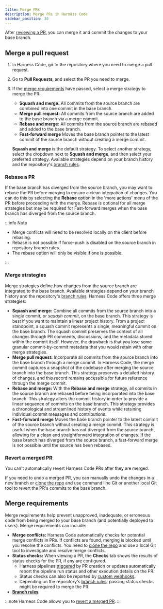 ```yaml
---
title: Merge PRs
description: Merge PRs in Harness Code
sidebar_position: 30
---
```


After [reviewing a PR](./review-pr.md), you can merge it and commit the changes to your base branch.

## Merge a pull request

1. In Harness Code, go to the repository where you need to merge a pull request.
2. Go to **Pull Requests**, and select the PR you need to merge.
3. If the [merge requirements](#merge-requirements) have passed, select a merge strategy to merge the PR:

   * **Squash and merge:** All commits from the source branch are combined into one commit in the base branch.
   * **Merge pull request:** All commits from the source branch are added to the base branch via a merge commit.
   * **Rebase and merge:** All commits from the source branch are rebased and added to the base branch.
   * **Fast-forward merge** Moves the base branch pointer to the latest commit of the source branch without creating a merge commit. 

   **Squash and merge** is the default strategy. To select another strategy, select the dropdown next to **Squash and merge**, and then select your preferred strategy. Available strategies depend on your branch history and the repository's [branch rules](../config-repos/rules.md).

### Rebase a PR

If the base branch has diverged from the source branch, you may want to rebase the PR before merging to ensure a clean integration of changes. You can do this by selecting the **Rebase** option in the 'more actions' menu of the PR before proceeding with the merge. Rebase is optional for all merge strategies but may be required for Fast-forward merges when the base branch has diverged from the source branch. 

:::info Note

* Merge conflicts will need to be resolved locally on the client before rebasing.
* Rebase is not possible if force-push is disabled on the source branch in repository branch rules.
* The rebase option will only be visible if one is possible.

:::

### Merge strategies

Merge strategies define how changes from the source branch are integrated to the base branch. Available strategies depend on your branch history and the repository's [branch rules](../config-repos/rules.md). Harness Code offers three merge strategies:

* **Squash and merge:** Combine all commits from the source branch into a single commit, or *squash commit*, on the base branch. This strategy is best if you want to maintain a linear project history. From a project standpoint, a squash commit represents a single, meaningful commit on the base branch. The squash commit preserves the context of all changes through PR comments, discussions, and the metadata stored within the commit itself. However, the drawback is that you lose some granular commit-by-commit metadata that you would retain with other merge strategies.
* **Merge pull request:** Incorporate all commits from the source branch into the base branch through a merge commit. In Harness Code, the merge commit captures a snapshot of the codebase after merging the source branch into the base branch. This strategy preserves a detailed history of changes, and this record remains accessible for future reference through the merge commit.
* **Rebase and merge:** With the **Rebase and merge** strategy, all commits in the source branch are rebased before being incorporated into the base branch. This strategy alters the commit history in order to provide a linear sequence of commits on the base branch. This strategy provides a chronological and streamlined history of events while retaining individual commit messages and contributions.
* **Fast-forward merge** Moves the base branch pointer to the latest commit of the source branch without creating a merge commit. This strategy is useful when the base branch has not diverged from the source branch, allowing for a clean and straightforward integration of changes. If the base branch has diverged from the source branch, a fast-forward merge is not possible until the source has been rebased.

### Revert a merged PR

You can't automatically revert Harness Code PRs after they are merged.

If you need to undo a merged PR, you can manually undo the changes in a new branch or [clone the repo](../work-in-repos/clone-repos.md) and use command line Git or another local Git tool to revert the PR's commits to the base branch.

## Merge requirements

Merge requirements help prevent unapproved, inadequate, or erroneous code from being merged to your base branch (and potentially deployed to users). Merge requirements can include:

* **Merge conflicts:** Harness Code automatically checks for potential merge conflicts in PRs. If conflicts are found, merging is blocked until you resolve the conflicts. You need to [clone the repo](../work-in-repos/clone-repos.md) and use a local Git tool to investigate and resolve merge conflicts.
* **Status checks:** When viewing a PR, the **Checks** tab shows the results of status checks for the PR, if any are configured.
   * Harness pipelines [triggered](../pipelines/code-triggers.md) by PR creation or updates automatically report the pipeline run status and other execution details on the PR.
   * Status checks can also be reported by [custom webhooks](../config-repos/webhooks.md).
   * Depending on the repository's [branch rules](../config-repos/rules.md), passing status checks might be required to merge the PR.
* [**Branch rules**](../config-repos/rules.md)

:::note
Harness Code allows you to [revert a merged PR](/docs/code-repository/pull-requests/revert-pr).
:::
